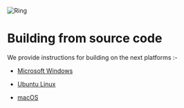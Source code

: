 ![Ring](https://ring-lang.github.io/images/theringlogo.jpg)
	
# Building from source code

We provide instructions for building on the next platforms :-

-  [Microsoft Windows](README_Windows.md)

-  [Ubuntu Linux](README_UbuntuLinux.md)

-  [macOS](README_macOS.md)
